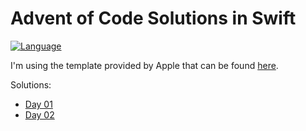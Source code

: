 # Advent of Code Solutions in Swift

[![Language](https://img.shields.io/badge/language-Swift-red.svg)](https://swift.org)

I'm using the template provided by Apple that can be found [here](https://github.com/apple/swift-aoc-starter-example).

Solutions:
- [Day 01](https://github.com/kasrababaei/advent-of-code/blob/main/Sources/Day01.swift)
- [Day 02](https://github.com/kasrababaei/advent-of-code/blob/main/Sources/Day02.swift)
